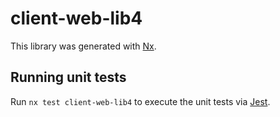# client-web-lib4

This library was generated with [Nx](https://nx.dev).

## Running unit tests

Run `nx test client-web-lib4` to execute the unit tests via [Jest](https://jestjs.io).
